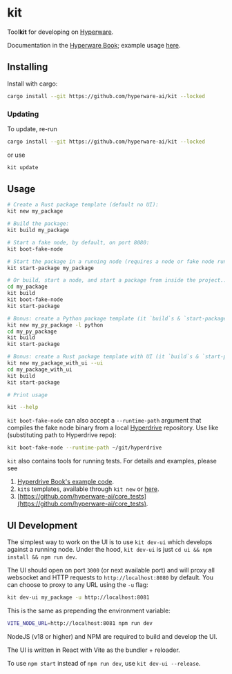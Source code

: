 # kit

Tool**kit** for developing on [Hyperware](https://hyperware.ai).

Documentation in the [Hyperware Book](https://book.hyperware.ai/kit/kit-dev-toolkit.html); example usage [here](https://book.hyperware.ai/my_first_app/chapter_1.html).

## Installing

Install with cargo:

```bash
cargo install --git https://github.com/hyperware-ai/kit --locked
```

### Updating

To update, re-run

```bash
cargo install --git https://github.com/hyperware-ai/kit --locked
```

or use
```bash
kit update
```

## Usage

```bash
# Create a Rust package template (default no UI):
kit new my_package

# Build the package:
kit build my_package

# Start a fake node, by default, on port 8080:
kit boot-fake-node

# Start the package in a running node (requires a node or fake node running at, default, localhost:8080; can specify port of a localhost node with `--port` or can specify entire URL with `--url`):
kit start-package my_package

# Or build, start a node, and start a package from inside the project...
cd my_package
kit build
kit boot-fake-node
kit start-package

# Bonus: create a Python package template (it `build`s & `start-package`s just like a Rust package!):
kit new my_py_package -l python
cd my_py_package
kit build
kit start-package

# Bonus: create a Rust package template with UI (it `build`s & `start-package`s just like a Rust package!):
kit new my_package_with_ui --ui
cd my_package_with_ui
kit build
kit start-package

# Print usage

kit --help
```

`kit boot-fake-node` can also accept a `--runtime-path` argument that compiles the fake node binary from a local [Hyperdrive](https://github.com/hyperware-ai/hyperdrive) repository.
Use like (substituting path to Hyperdrive repo):

```bash
kit boot-fake-node --runtime-path ~/git/hyperdrive
```

`kit` also contains tools for running tests.
For details and examples, please see
1. [Hyperdrive Book's example code](https://github.com/hyperware-ai/hyperware-book/tree/main/code).
2. `kit`s templates, available through `kit new` or [here](https://github.com/hyperware-ai/kit/tree/master/src/new/templates/rust).
3. [https://github.com/hyperware-ai/core_tests](https://github.com/hyperware-ai/core_tests).

## UI Development

The simplest way to work on the UI is to use `kit dev-ui` which develops against a running node.
Under the hood, `kit dev-ui` is just `cd ui && npm install && npm run dev`.

The UI should open on port `3000` (or next available port) and will proxy all websocket and HTTP requests to `http://localhost:8080` by default.
You can choose to proxy to any URL using the `-u` flag:
```bash
kit dev-ui my_package -u http://localhost:8081
```
This is the same as prepending the environment variable:
```bash
VITE_NODE_URL=http://localhost:8081 npm run dev
```

NodeJS (v18 or higher) and NPM are required to build and develop the UI.

The UI is written in React with Vite as the bundler + reloader.

To use `npm start` instead of `npm run dev`, use `kit dev-ui --release`.
